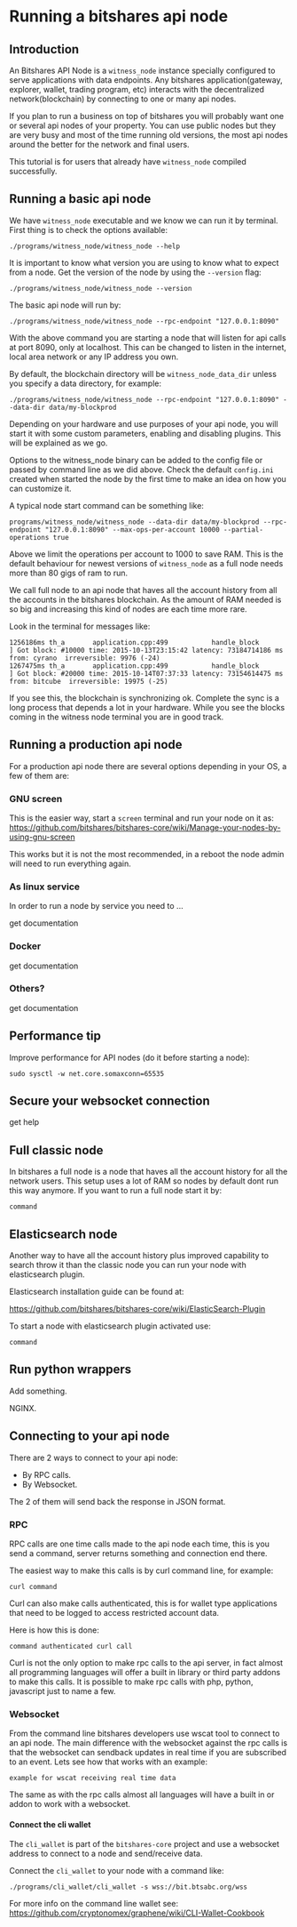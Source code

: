 # Running a bitshares api node

## Introduction

An Bitshares API Node is a `witness_node` instance specially configured to serve applications with data endpoints. Any bitshares application(gateway, explorer, wallet, trading program, etc) interacts with the decentralized network(blockchain) by connecting to one or many api nodes.

If you plan to run a business on top of bitshares you will probably want one or several api nodes of your property. You can use public nodes but they are very busy and most of the time running old versions, the most api nodes around the better for the network and final users.

This tutorial is for users that already have `witness_node` compiled successfully.

## Running a basic api node

We have `witness_node` executable and we know we can run it by terminal. First thing is to check the options available:

`./programs/witness_node/witness_node --help`

It is important to know what version you are using to know what to expect from a node. Get the version of the node by using the `--version` flag:

`./programs/witness_node/witness_node --version`

The basic api node will run by:

`./programs/witness_node/witness_node --rpc-endpoint "127.0.0.1:8090"`

With the above command you are starting a node that will listen for api calls at port 8090, only at localhost. This can be changed to listen in the internet, local area network or any IP address you own.

By default, the blockchain directory will be `witness_node_data_dir` unless you specify a data directory, for example:

`./programs/witness_node/witness_node --rpc-endpoint "127.0.0.1:8090" --data-dir data/my-blockprod`

Depending on your hardware and use purposes of your api node, you will start it with some custom parameters, enabling and disabling plugins. This will be explained as we go.

Options to the witness_node binary can be added to the config file or passed by command line as we did above. Check the default `config.ini` created when started the node by the first time to make an idea on how you can customize it.
 
A typical node start command can be something like:

`programs/witness_node/witness_node --data-dir data/my-blockprod --rpc-endpoint "127.0.0.1:8090" --max-ops-per-account 10000 --partial-operations true`

Above we limit the operations per account to 1000 to save RAM. This is the default behaviour for newest versions of `witness_node` as a full node needs more than 80 gigs of ram to run.

We call full node to an api node that haves all the account history from all the accounts in the bitshares blockchain. As the amount of RAM needed is so big and increasing this kind of nodes are each time more rare.

Look in the terminal for messages like:

```
1256186ms th_a       application.cpp:499           handle_block         ] Got block: #10000 time: 2015-10-13T23:15:42 latency: 73184714186 ms from: cyrano  irreversible: 9976 (-24)
1267475ms th_a       application.cpp:499           handle_block         ] Got block: #20000 time: 2015-10-14T07:37:33 latency: 73154614475 ms from: bitcube  irreversible: 19975 (-25)
```

If you see this, the blockchain is synchronizing ok. Complete the sync is a long process that depends a lot in your hardware. While you see the blocks coming in the witness node terminal you are in good track.

## Running a production api node

For a production api node there are several options depending in your OS, a few of them are:

### GNU screen

This is the easier way, start a `screen` terminal and run your node on it as: https://github.com/bitshares/bitshares-core/wiki/Manage-your-nodes-by-using-gnu-screen

This works but it is  not the most recommended, in a reboot the node admin will need to run everything again.

### As linux service

In order to run a node by service you need to ...

get documentation

### Docker

get documentation

### Others?

get documentation

## Performance tip

Improve performance for API nodes (do it before starting a node):

```
sudo sysctl -w net.core.somaxconn=65535
```

## Secure your websocket connection

get help

## Full classic node

In bitshares a full node is a node that haves all the account history for all the network users. This setup uses a lot of RAM so nodes by default dont run this way anymore. If you want to run a full node start it by:

`command`

## Elasticsearch node

Another way to have all the account history plus improved capability to search throw it than the classic node you can run your node with elasticsearch plugin.

Elasticsearch installation guide can be found at:

https://github.com/bitshares/bitshares-core/wiki/ElasticSearch-Plugin

To start a node with elasticsearch plugin activated use:

`command`

## Run python wrappers

Add something.

NGINX.

## Connecting to your api node

There are 2 ways to connect to your api node:

- By RPC calls.
- By Websocket.

The 2 of them will send back the response in JSON format.

### RPC

RPC calls are one time calls made to the api node each time, this is you send a command, server returns something and connection end there.

The easiest way to make this calls is by curl command line, for example:

`curl command`

Curl can also make calls authenticated, this is for wallet type applications that need to be logged to access restricted account data.

Here is how this is done:

`command authenticated curl call`

Curl is not the only option to make rpc calls to the api server, in fact almost all programming languages will offer a built in library or third party addons to make this calls.
It is possible to make rpc calls with php, python, javascript just to name a few.

### Websocket

From the command line bitshares developers use wscat tool to connect to an api node. The main difference with the websocket against the rpc calls is that the websocket can sendback updates in real time if you are subscribed to an event. Lets see how that works with an example:

```
example for wscat receiving real time data
```

The same as with the rpc calls almost all languages will have a built in or addon to work with a websocket.

#### Connect the cli wallet

The `cli_wallet` is part of the `bitshares-core` project and use a websocket address to connect to a node and send/receive data.

Connect the `cli_wallet` to your node with a command like:

`./programs/cli_wallet/cli_wallet -s wss://bit.btsabc.org/wss`

For more info on the command line wallet see: https://github.com/cryptonomex/graphene/wiki/CLI-Wallet-Cookbook
